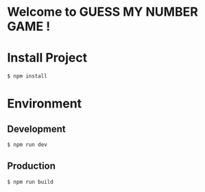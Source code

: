 # Welcome to GUESS MY NUMBER GAME !

# Install Project

```bash
$ npm install
```

# Environment

## Development

```bash
$ npm run dev
```

## Production

```bash
$ npm run build
```
